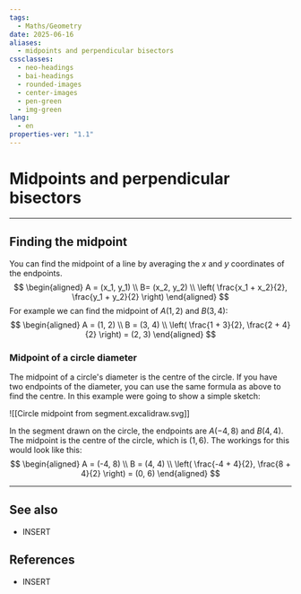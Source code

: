 ```yaml
---
tags:
  - Maths/Geometry
date: 2025-06-16
aliases:
  - midpoints and perpendicular bisectors
cssclasses:
  - neo-headings
  - bai-headings
  - rounded-images
  - center-images
  - pen-green
  - img-green
lang:
  - en
properties-ver: "1.1"
---
```

# Midpoints and perpendicular bisectors

***
## Finding the midpoint
You can find the midpoint of a line by averaging the *x* and *y* coordinates of the endpoints.
$$
\begin{aligned}
A = (x_1, y_1) \\
B= (x_2, y_2) \\
\left( \frac{x_1 + x_2}{2}, \frac{y_1 + y_2}{2} \right)
\end{aligned}
$$
For example we can find the midpoint of $A(1, 2)$ and $B(3, 4)$:
$$
\begin{aligned}
A = (1, 2) \\
B = (3, 4) \\
\left( \frac{1 + 3}{2}, \frac{2 + 4}{2} \right) = (2, 3)
\end{aligned}
$$
### Midpoint of a circle diameter
The midpoint of a circle's diameter is the centre of the circle. If you have two endpoints of the diameter, you can use the same formula as above to find the centre. In this example were going to show a simple sketch:

![[Circle midpoint from segment.excalidraw.svg]]

In the segment drawn on the circle, the endpoints are $A(-4, 8)$ and $B(4, 4)$. The midpoint is the centre of the circle, which is $(1, 6)$. The workings for this would look like this:
$$
\begin{aligned}
A = (-4, 8) \\
B = (4, 4) \\
\left( \frac{-4 + 4}{2}, \frac{8 + 4}{2} \right) = (0, 6)
\end{aligned}
$$

***
## See also
- INSERT
## References
- INSERT